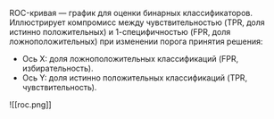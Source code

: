 ROC-кривая — график для оценки бинарных классификаторов. Иллюстрирует компромисс между чувствительностью (TPR, доля истинно положительных) и 1-специфичностью (FPR, доля ложноположительных) при изменении порога принятия решения:

- Ось X: доля ложноположительных классификаций (FPR, избирательность).
- Ось Y: доля истинно положительных классификаций (TPR, чувствительность).

![[roc.png]]